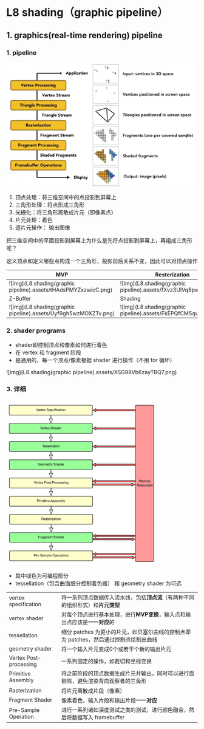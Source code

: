# L8 shading（graphic pipeline）

## 1. graphics(real-time rendering) pipeline

### 1. pipeline

<img src="L8.shading(graphic pipeline).assets/sYBlKk6zDvgMOeJ.png" alt="img" style="zoom:80%;" /> 

1. 顶点处理：将三维空间中的点投影到屏幕上
2. 三角形处理：将点形成三角形
3. 光栅化：将三角形离散成片元（即像素点）
4. 片元处理：着色
5. 逐片元操作： 输出图像

把三维空间中的平面投影到屏幕上为什么是先将点投影到屏幕上，再组成三角形呢？

定义顶点和定义哪些点构成一个三角形，投影前后关系不变，因此可以对顶点操作

| MVP                                                          | Resterization                                                |
| ------------------------------------------------------------ | ------------------------------------------------------------ |
| ![img](L8.shading(graphic pipeline).assets/tHAdsPMYZxzwicC.png) | ![img](L8.shading(graphic pipeline).assets/fXvz3UlVq8pwYWP.png) |
| Z-Buffer                                                     | Shading                                                      |
| ![img](L8.shading(graphic pipeline).assets/Uyf9gh5wzMOXZTv.png) | ![img](L8.shading(graphic pipeline).assets/FkEPQfCM5quRbpn.png) |

### 2. shader programs

- shader即控制顶点和像素如何进行着色
- 在 vertex 和 fragment 阶段 
- 是通用的，每一个顶点/像素根据 shader 进行操作（不用 for 循环） 

![img](L8.shading(graphic pipeline).assets/XSG98Vb6zayTBQ7.png) 

### 3. 详细

<img src="L8.shading(graphic pipeline).assets/image-20221227160157602.png" alt="image-20221227160157602" style="zoom:67%;" /> 

- 其中绿色为可编程部分
- tessellation（包含曲面细分控制着色器） 和 geometry shader 为可选

|                        |                                                              |
| ---------------------- | ------------------------------------------------------------ |
| vertex specification   | 将一系列顶点数据传入流水线，包括**顶点流**（有两种不同的组织形式）和**片元类型** |
| vertex shader          | 对每个顶点进行基本处理，进行**MVP变换**，输入点和输出点应该是**一一对应**的 |
| tessellation           | 细分 patches 为更小的片元，如贝塞尔曲线的控制点即为 patches，然后通过控制点绘制出曲线 |
| geometry shader        | 将一个输入片元变成0个或若干个新的输出片元                    |
| Vertex Post-processing | 一系列固定的操作，如裁切和坐标变换                           |
| Primitive Assembly     | 将之前阶段的顶点数据生成片元并输出，同时可以进行面剔除，避免渲染背向观察者的三角形 |
| Rasterization          | 将片元离散成片段（像素）                                     |
| Fragment Shader        | 像素着色，输入片段和输出片段**一一对应**                     |
| Pre-Sample Operation   | 进行一系列诸如深度测试之类的测试，进行颜色融合，然后将数据写入 framebuffer |



